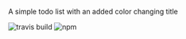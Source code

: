 A simple todo list with an added color changing title

![travis build](https://img.shields.io/travis/USER/REPO.svg)
![npm](https://img.shields.io/npm/v/npm.svg)